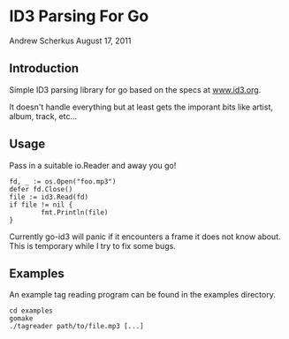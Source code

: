 ID3 Parsing For Go
==================

Andrew Scherkus
August 17, 2011


Introduction
------------

Simple ID3 parsing library for go based on the specs at www.id3.org.

It doesn't handle everything but at least gets the imporant bits like artist,
album, track, etc...


Usage
-----
Pass in a suitable io.Reader and away you go!

    fd, _ := os.Open("foo.mp3")
    defer fd.Close()
    file := id3.Read(fd)
    if file != nil {
            fmt.Println(file)
    }

Currently go-id3 will panic if it encounters a frame it does not know about.
This is temporary while I try to fix some bugs.


Examples
--------
An example tag reading program can be found in the examples directory.

    cd examples
    gomake
    ./tagreader path/to/file.mp3 [...]
